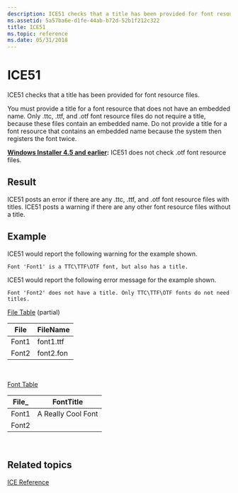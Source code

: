 ```yaml
---
description: ICE51 checks that a title has been provided for font resource files.
ms.assetid: 5a57ba6e-d1fe-44ab-b72d-52b1f212c322
title: ICE51
ms.topic: reference
ms.date: 05/31/2018
---
```


# ICE51

ICE51 checks that a title has been provided for font resource files.

You must provide a title for a font resource that does not have an embedded name. Only .ttc, .ttf, and .otf font resource files do not require a title, because these files contain an embedded name. Do not provide a title for a font resource that contains an embedded name because the system then registers the font twice.

**[Windows Installer 4.5 and earlier](not-supported-in-windows-installer-4-5.md):** ICE51 does not check .otf font resource files.

## Result

ICE51 posts an error if there are any .ttc, .ttf, and .otf font resource files with titles. ICE51 posts a warning if there are any other font resource files without a title.

## Example

ICE51 would report the following warning for the example shown.

``` syntax
Font 'Font1' is a TTC\TTF\OTF font, but also has a title.
```

ICE51 would report the following error message for the example shown.

``` syntax
Font 'Font2' does not have a title. Only TTC\TTF\OTF fonts do not need titles.
```

[File Table](file-table.md) (partial)



| File  | FileName  |
|-------|-----------|
| Font1 | font1.ttf |
| Font2 | font2.fon |



 

[Font Table](font-table.md)



| File\_ | FontTitle          |
|--------|--------------------|
| Font1  | A Really Cool Font |
| Font2  |                    |



 

## Related topics

<dl> <dt>

[ICE Reference](ice-reference.md)
</dt> </dl>

 

 



